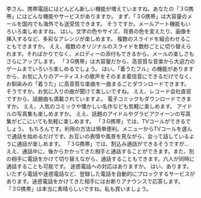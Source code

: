 李さん、携帯電話にはどんどん新しい機能が増えていますね。あなたの「３G携帯」にはどんな機能やサービスがありますか。
まず、「３G携帯」は大容量のメールを国内でも海外でも送受信できます。
そうですか。メールアート機能もいろいろ楽しめますね。
はい。文字の色やサイズ、背景の色を変えたり、画像を挿入するなど、多彩なアレンジが楽しめます。
複数のスライドを組合わせることもできますか。
ええ、複数のオリジナルのスライドを数秒ごとに切り替えられます。そればかりでなく、メロディーの添付もできるから、メールの楽しさもさらにアップします。
「３G携帯」は大容量だから、高音質な音楽から大迫力のゲームまでいろいろ楽しめるでしょう。
はい。「着うたフル」の機能がありますから、お気に入りのアーティストの歌声をそのまま着信音にできるだけでなく、お馴染みの「着うた」に高音質な楽曲を一曲まるごとダウンロードできます。
そうですか。お気に入りの曲が聞けて楽しいですね。
ええ、レコード会社直営ですから、話題曲も満載されていますよ。
電子コミックもダウンロードできますか。
ええ、人気のコミックや懐かしい名作なども気軽に楽しめます。
アイドルの写真集も楽しめますか。
ええ、話題のアイドルやグラビアクイーンの写真集がどこにいても気軽に楽しめます。
「３G携帯」では、TVコールができるでしょう。
もちろんです。利用の方法は簡単便利。メニューからTVコールを選んで通話を始めるだけです。お互いの表情や風景を見ながら、会って話しているように通話が楽しめます。
「３G携帯」では、割込み通話ができるそうですが…
ええ、通話中に、後からかかってきた相手と通話することができます。また、別の相手に電話をかけて切り替えながら、通話することもできます。六人が同時に通話することも可能です。
迷惑電話への対応はありますか。
はい、あります。いたずら電話や迷惑電話など、登録した電話を自動的にプロックするサービスがあります。迷惑電話をかけてきた相手にはお断りアナウンスで応答します。
「３G携帯」は本当に素晴らしいですね。私も買いましょう。

